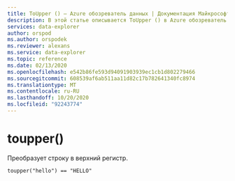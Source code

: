 ```yaml
---
title: ToUpper () — Azure обозреватель данных | Документация Майкрософт
description: В этой статье описывается ToUpper () в Azure обозреватель данных.
services: data-explorer
author: orspod
ms.author: orspodek
ms.reviewer: alexans
ms.service: data-explorer
ms.topic: reference
ms.date: 02/13/2020
ms.openlocfilehash: e542b86fe593d94091903939ec1cb1d802279466
ms.sourcegitcommit: 608539af6ab511aa11d82c17b782641340fc8974
ms.translationtype: MT
ms.contentlocale: ru-RU
ms.lasthandoff: 10/20/2020
ms.locfileid: "92243774"
---
```

# <a name="toupper"></a>toupper()

Преобразует строку в верхний регистр.

```kusto
toupper("hello") == "HELLO"
```